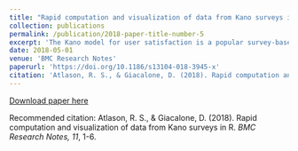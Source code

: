 ```yaml
---
title: "Rapid computation and visualization of data from Kano surveys in R"
collection: publications
permalink: /publication/2018-paper-title-number-5
excerpt: 'The Kano model for user satisfaction is a popular survey-based method used by product designers to prioritize the inclusion and implementation of product features based on users’ requirements. Despite its overall simplicity, a current drawback of the Kano approach is that the data analysis and processing of users’ responses is laborsome and rather prone to human error. To address this drawback, this paper provides and presents a complete code to conduct a rapid yet comprehensive computation and visualization of Kano data in R...'
date: 2018-05-01
venue: 'BMC Research Notes'
paperurl: 'https://doi.org/10.1186/s13104-018-3945-x'
citation: 'Atlason, R. S., & Giacalone, D. (2018). Rapid computation and visualization of data from Kano surveys in R. <i>BMC Research Notes, 11</i>, 1-6.'
---
```


[Download paper here](https://bmcresnotes.biomedcentral.com/track/pdf/10.1186/s13104-018-3945-x.pdf)

Recommended citation: Atlason, R. S., & Giacalone, D. (2018). Rapid computation and visualization of data from Kano surveys in R. <i>BMC Research Notes, 11</i>, 1-6.
